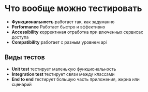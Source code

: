 # Что вообще можно тестировать

- **Функциональность** работает так, как задуманно
- **Performance** Работает быстро и эффективно
- **Accessibility** корректнная отработка при влюченных сервисах доступа
- **Compatibility** работает с разным уровнем api

## Виды тестов 

- **Unit test** тестирует маленькую функциональность
- **Integration test** тестирует связи между классами
- **End to end** тестирует большую часть приложения, жкрна или сценарий 